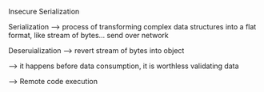 Insecure Serialization


Serialization —> process of transforming complex data structures into a flat format, like stream of bytes… send over network

Deseruialization —> revert stream of bytes into object

—> it happens before data consumption, it is worthless validating data

—> Remote code execution

